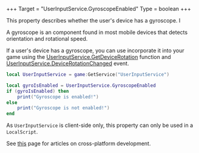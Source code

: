 +++
Target = "UserInputService.GyroscopeEnabled"
Type = boolean
+++

This property describes whether the user's device has a gyroscope. IA gyroscope is an component found in most mobile devices that detects orientation and rotational speed.If a user's device has a gyroscope, you can use incorporate it into your game using the [UserInputService.GetDeviceRotation](https://developer.roblox.com/api-reference/function/UserInputService/GetDeviceRotation) function and [UserInputService.DeviceRotationChanged](https://developer.roblox.com/api-reference/event/UserInputService/DeviceRotationChanged) event.```lualocal UserInputService = game:GetService("UserInputService")local gyroIsEnabled = UserInputService.GyroscopeEnabledif (gyroIsEnabled) then	print("Gyroscope is enabled!")else	print("Gyroscope is not enabled!")end```As `UserInputService` is client-side only, this property can only be used in a `LocalScript`.See [this][1] page for articles on cross-platform development.[1]: https://developer.roblox.com/learn-roblox/cross-platform